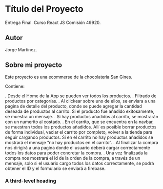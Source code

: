 # Título del Proyecto
Entrega Final. Curso React JS Comisión 49920.


## Autor
Jorge Martinez.

## Sobre mi proyecto
Este proyecto es una ecommerse de la chocolatería San Gines. 

Contiene:

. Desde el Home de la App se pueden ver todos los productos.
. Filtrado de productos por categorías.
. Al clickear sobre uno de ellos, se enviara a una pagina de detalle del producto, donde se puede agregar la cantidad deseada de productos al carrito. Si el producto fue añadido exitosamente, se muestra un mensaje.
. Si hay productos añadidos al carrito, se mostrarán con un numerito al costado.
. En el carrito, que se encuentra en la navbar, se muestran todos los productos añadidos. Allí es posible borrar productos de forma individual, vaciar el carrito por completo, volver a la tienda para seguir cargando productos. Si en el carrito no hay productos añadidos se mostrará el mensaje “no hay productos en el carrito”.
. Al finalizar la compra nos dirigirá a una pagina donde el usuario deberá cargar correctamente todos los datos para poder concretar la compra.
. Una vez finalizada la compra nos mostrará el id de la orden de la compra, a través de un mensaje, solo si el usuario cargo todos los datos correctamente, se podrá obtener el ID y el formulario se enviará a firebase.




### A third-level heading

